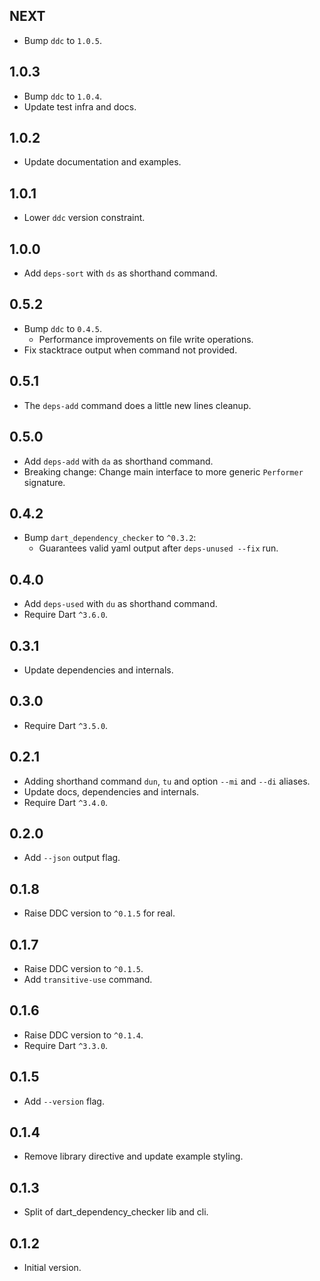 ## NEXT

- Bump `ddc` to `1.0.5`.

## 1.0.3

- Bump `ddc` to `1.0.4`.
- Update test infra and docs.

## 1.0.2

- Update documentation and examples.

## 1.0.1

- Lower `ddc` version constraint.

## 1.0.0

- Add `deps-sort` with `ds` as shorthand command.

## 0.5.2

- Bump `ddc` to `0.4.5`.
    - Performance improvements on file write operations.
- Fix stacktrace output when command not provided.

## 0.5.1

- The `deps-add` command does a little new lines cleanup.

## 0.5.0

- Add `deps-add` with `da` as shorthand command.
- Breaking change: Change main interface to more generic `Performer` signature.

## 0.4.2

- Bump `dart_dependency_checker` to `^0.3.2`:
    - Guarantees valid yaml output after `deps-unused --fix` run.

## 0.4.0

- Add `deps-used` with `du` as shorthand command.
- Require Dart `^3.6.0`.

## 0.3.1

- Update dependencies and internals.

## 0.3.0

- Require Dart `^3.5.0`.

## 0.2.1

- Adding shorthand command `dun`, `tu` and option `--mi` and `--di` aliases.
- Update docs, dependencies and internals.
- Require Dart `^3.4.0`.

## 0.2.0

- Add `--json` output flag.

## 0.1.8

- Raise DDC version to `^0.1.5` for real.

## 0.1.7

- Raise DDC version to `^0.1.5`.
- Add `transitive-use` command.

## 0.1.6

- Raise DDC version to `^0.1.4`.
- Require Dart `^3.3.0`.

## 0.1.5

- Add `--version` flag.

## 0.1.4

- Remove library directive and update example styling.

## 0.1.3

- Split of dart_dependency_checker lib and cli.

## 0.1.2

- Initial version.
